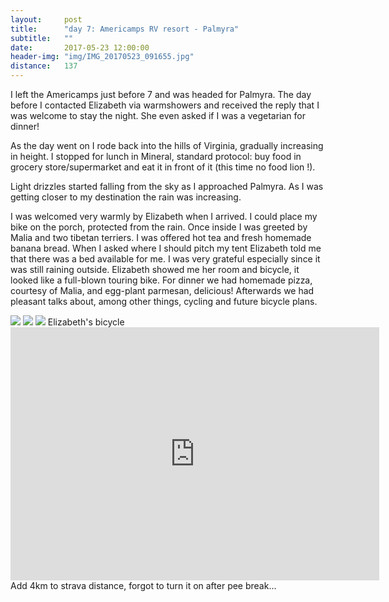 ```yaml
---
layout:     post
title:      "day 7: Americamps RV resort - Palmyra"
subtitle:   ""
date:       2017-05-23 12:00:00
header-img: "img/IMG_20170523_091655.jpg"
distance:   137
---
```


I left the Americamps just before 7 and was headed for Palmyra.
The day before I contacted Elizabeth via warmshowers and received the reply that I was welcome to stay the night.
She even asked if I was a vegetarian for dinner!

As the day went on I rode back into the hills of Virginia, gradually increasing in height.
I stopped for lunch in Mineral, standard protocol: buy food in grocery store/supermarket and eat it in front of it (this time no food lion !).

Light drizzles started falling from the sky as I approached Palmyra.
As I was getting closer to my destination the rain was increasing.

I was welcomed very warmly by Elizabeth when I arrived.
I could place my bike on the porch, protected from the rain.
Once inside I was greeted by Malia and two tibetan terriers.
I was offered hot tea and fresh homemade banana bread.
When I asked where I should pitch my tent Elizabeth told me that there was a bed available for me.
I was very grateful especially since it was still raining outside.
Elizabeth showed me her room and bicycle, it looked like a full-blown touring bike.
For dinner we had homemade pizza, courtesy of Malia, and egg-plant parmesan, delicious!
Afterwards we had pleasant talks about, among other things, cycling and future bicycle plans.

<img src="{{ site.baseurl }}/img/IMG_20170523_081411.jpg">
<span class="caption text-muted"></span>


<img src="{{ site.baseurl }}/img/IMG_20170523_091655.jpg">
<span class="caption text-muted"></span>


<img src="{{ site.baseurl }}/img/IMG_20170524_062849.jpg">
<span class="caption text-muted">Elizabeth's bicycle</span>


<iframe height='405' width='590' frameborder='0' allowtransparency='true' scrolling='no' src='https://www.strava.com/activities/1002527171/embed/3862e71b929508edf5b64d2adf6b57598f085545'></iframe>
<span class="caption text-muted">Add 4km to strava distance, forgot to turn it on after pee break...</span>